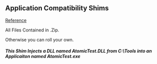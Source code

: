 ## Application Compatibility Shims

[Reference](https://blogs.technet.microsoft.com/askperf/2011/06/17/demystifying-shims-or-using-the-app-compat-toolkit-to-make-your-old-stuff-work-with-your-new-stuff/)

All Files Contained in .Zip.

Otherwise you can roll your own.

##### This Shim Injects a DLL named AtomicTest.DLL from C:\Tools into an Applicaiton named AtomicTest.exe
